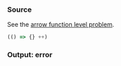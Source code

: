 ### Source
See the [arrow function level problem](../../../../parser/docs/arrow-function-level-problem.md).

```js
(() => {} ++)
```

### Output: error
